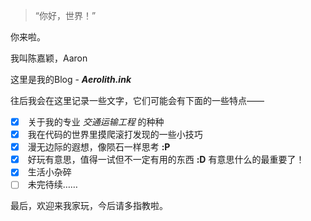 
> “你好，世界！”

你来啦。

我叫陈嘉颖，Aaron

这里是我的Blog - **_Aerolith.ink_**

往后我会在这里记录一些文字，它们可能会有下面的一些特点——

- [x] &nbsp;关于我的专业 *交通运输工程* 的种种
- [x] &nbsp;我在代码的世界里摸爬滚打发现的一些小技巧
- [x] &nbsp;漫无边际的遐想，像陨石一样思考  **:P**
- [x] &nbsp;好玩有意思，值得一试但不一定有用的东西  **:D**  有意思什么的最重要了！
- [x] &nbsp;生活小杂碎
- [ ] &nbsp;未完待续……

最后，欢迎来我家玩，今后请多指教啦。
